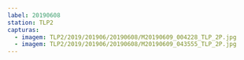 ```yaml
---
label: 20190608
station: TLP2
capturas:
  - imagem: TLP2/2019/201906/20190608/M20190609_004228_TLP_2P.jpg
  - imagem: TLP2/2019/201906/20190608/M20190609_043555_TLP_2P.jpg
---
```

